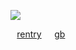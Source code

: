 ![](https://external-content.duckduckgo.com/iu/?u=http%3A%2F%2Fvignette2.wikia.nocookie.net%2Fclubpenguin%2Fimages%2F8%2F88%2FBlack_Puffle_Dig.gif%2Frevision%2Flatest%2Fscale-to-width-down%2F185%3Fcb%3D20151205203628&f=1&nofb=1&ipt=919ec748501cc5a66b277c1c9f79fd0acb4383d0f47a02a148955302f2914ab8&ipo=images)

⠀[rentry](https://rentry.co/lua)⠀⠀[gb](https://skip.123guestbook.com/)
